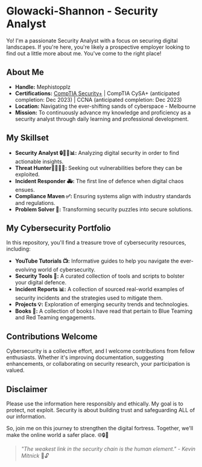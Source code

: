 # Glowacki-Shannon - Security Analyst

Yo! I'm a passionate Security Analyst with a focus on securing digital landscapes. If you're here, you're likely a prospective employer looking to find out a little more about me. You've come to the right place!

## About Me

- **Handle:** Mephistopplz
- **Certifications:** [CompTIA Security+](https://www.credly.com/badges/0763735c-eae2-401b-a717-b1476a43322b/public_url) | CompTIA CySA+ (anticipated completion: Dec 2023) | CCNA (anticipated completion: Dec 2023)
- **Location:** Navigating the ever-shifting sands of cyberspace - Melbourne
- **Mission:** To continuously advance my knowledge and proficiency as a security analyst through daily learning and professional development.

## My Skillset

- **Security Analyst 🔒🕵️‍♂️📊:** Analyzing digital security in order to find actionable insights.
- **Threat Hunter🕵🏼‍♂️🌐:** Seeking out vulnerabilities before they can be exploited.
- **Incident Responder 🚑:** The first line of defence when digital chaos ensues.
- **Compliance Maven ✅:** Ensuring systems align with industry standards and regulations.
- **Problem Solver 🧩:** Transforming security puzzles into secure solutions.

## My Cybersecurity Portfolio

In this repository, you'll find a treasure trove of cybersecurity resources, including:

- **YouTube Tutorials 📺:** Informative guides to help you navigate the ever-evolving world of cybersecurity.
- **Security Tools 🧰:** A curated collection of tools and scripts to bolster your digital defence.
- **Incident Reports 📊:** A collection of sourced real-world examples of security incidents and the strategies used to mitigate them.
- **Projects 💡:** Exploration of emerging security trends and technologies.
- **Books 📖:** A collection of books I have read that pertain to Blue Teaming and Red Teaming engagements.

## Contributions Welcome

Cybersecurity is a collective effort, and I welcome contributions from fellow enthusiasts. Whether it's improving documentation, suggesting enhancements, or collaborating on security research, your participation is valued.

## Disclaimer

Please use the information here responsibly and ethically. My goal is to protect, not exploit. Security is about building trust and safeguarding ALL of our information.

So, join me on this journey to strengthen the digital fortress. Together, we'll make the online world a safer place. 🌐🔒🚀

> *"The weakest link in the security chain is the human element." - Kevin Mitnick* 🧠🔓
